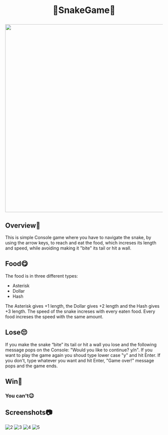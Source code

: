 # <p align="center">🐍SnakeGame🐍</p>
<p 
   align="center"><img src="https://user-images.githubusercontent.com/90516828/189088396-c19d9323-4d86-47e9-81d0-5f69e7a78830.jpg" width="600">
</p>

## Overview👀
  This is simple Console game where you have to navigate the snake, by using the arrow keys, to reach and eat the food, which increses its length and speed, while avoiding making it "bite" its tail or hit a wall. 
## Food😋
The food is in three different types: 
- Asterisk 
- Dollar 
- Hash

The Asterisk gives +1 length, the Dollar gives +2 length and the Hash gives +3 length. The speed of the snake increses with every eaten food. Every food increses the speed with the same amount.
## Lose😔
If you make the snake “bite” its tail or hit a wall you lose and the following message pops on the Console: "Would you like to continue? y/n". If you want to play the game again you shoud type lower case "y" and hit Enter. If you don't, type whatever you want and hit Enter, "Game over!" message pops and the game ends.
## Win🥳
### You can't😉
## Screenshots📷
![2](https://user-images.githubusercontent.com/90516828/189088376-a18e3541-632e-4563-95dd-45eb765b718f.png)
![3](https://user-images.githubusercontent.com/90516828/189088381-5f80e34c-4d9d-4757-9bb9-2e14830cf294.png)
![4](https://user-images.githubusercontent.com/90516828/189088384-2b336f0c-f4ee-470f-97eb-5c0ab2e35749.png)
![5](https://user-images.githubusercontent.com/90516828/189088388-17213f64-5066-4cc4-94d7-dc253d0017af.png)

